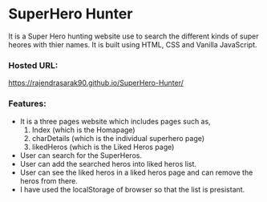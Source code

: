 # SuperHero Hunter 
It is a Super Hero hunting website use to search the different kinds of super heores
with thier names. It is built using HTML, CSS and Vanilla JavaScript.

### Hosted URL:
https://rajendrasarak90.github.io/SuperHero-Hunter/

### Features: 
- It is a three pages website which includes pages such as,
    1. Index (which is the Homapage)
    2. charDetails (which is the individual superhero page)
    3. likedHeros (which is the Liked Heros page)
- User can search for the SuperHeros.
- User can add the searched heros into liked heros list.
- User can see the liked heros in a liked heros page and can remove the heros from there.
- I have used the localStorage of browser so that the list is presistant.
